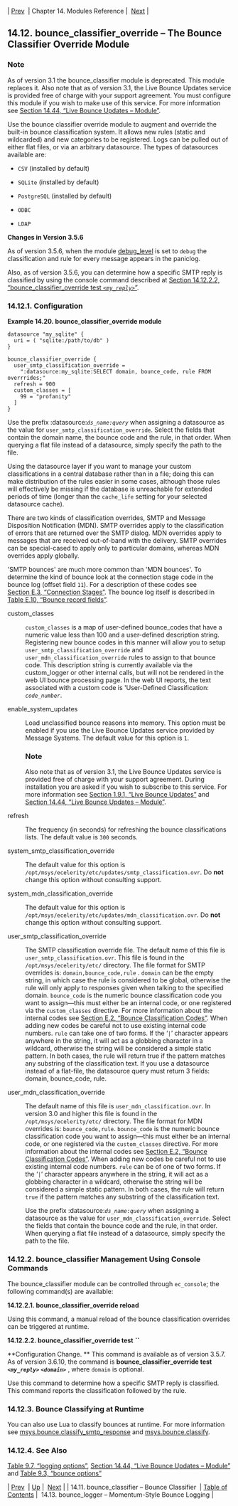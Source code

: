| [Prev](modules.bounce_classifier)  | Chapter 14. Modules Reference |  [Next](modules.bounce_logger.php) |

## 14.12. bounce_classifier_override – The Bounce Classifier Override Module

<a class="indexterm" name="idp18143888"></a>
### Note

As of version 3.1 the bounce_classifier module is deprecated. This module replaces it. Also note that as of version 3.1, the Live Bounce Updates service is provided free of charge with your support agreement. You must configure this module if you wish to make use of this service. For more information see [Section 14.44, “Live Bounce Updates – Module”](modules.live.bounce.updates "14.44. Live Bounce Updates – Module").

Use the bounce classifier override module to augment and override the built-in bounce classification system. It allows new rules (static and wildcarded) and new categories to be registered. Logs can be pulled out of either flat files, or via an arbitrary datasource. The types of datasources available are:

*   `CSV` (installed by default)

*   `SQLite` (installed by default)

*   `PostgreSQL` (installed by default)

*   `ODBC`

*   `LDAP`

**Changes in Version 3.5.6**

As of version 3.5.6, when the module [debug_level](modules.overview.implicit#modules.overview.debugging "13.1.1. Module Debugging") is set to `debug` the classification and rule for every message appears in the paniclog.

Also, as of version 3.5.6, you can determine how a specific SMTP reply is classified by using the console command described at [Section 14.12.2.2, “bounce_classifier_override test *`<my_reply>`*”](modules.bounce_classifier_override#modules.bounce_classifier_override.console.test "14.12.2.2. bounce_classifier_override test <my_reply>").

### 14.12.1. Configuration

<a name="example.bounce_classifier_override"></a>

**Example 14.20. bounce_classifier_override module**

```
datasource "my_sqlite" {
  uri = ( "sqlite:/path/to/db" )
}

bounce_classifier_override {
  user_smtp_classification_override =
    ":datasource:my_sqlite:SELECT domain, bounce_code, rule FROM overrrides;"
  refresh = 900
  custom_classes = [
    99 = "profanity"
  ]
}
```

Use the prefix :datasource:*`ds_name:query`* when assigning a datasource as the value for `user_smtp_classification_override`. Select the fields that contain the domain name, the bounce code and the rule, in that order. When querying a flat file instead of a datasource, simply specify the path to the file.

Using the datasource layer if you want to manage your custom classifications in a central database rather than in a file; doing this can make distribution of the rules easier in some cases, although those rules will effectively be missing if the database is unreachable for extended periods of time (longer than the `cache_life` setting for your selected datasource cache).

There are two kinds of classification overrides, SMTP and Message Disposition Notification (MDN). SMTP overrides apply to the classification of errors that are returned over the SMTP dialog. MDN overrides apply to messages that are received out-of-band with the delivery. SMTP overrides can be special-cased to apply only to particular domains, whereas MDN overrides apply globally.

'SMTP bounces' are much more common than 'MDN bounces'. To determine the kind of bounce look at the connection stage code in the bounce log (offset field `11`). For a description of these codes see [Section E.3, “Connection Stages”](log_formats.connection.stages "E.3. Connection Stages"). The bounce log itself is described in [Table E.10, “Bounce record fields”](log_formats.version_3.php#log_formats.bounce.record.fields3 "Table E.10. Bounce record fields").

<dl className="variablelist">

<dt>custom_classes</dt>

<dd>

`custom_classes` is a map of user-defined bounce_codes that have a numeric value less than 100 and a user-defined description string. Registering new bounce codes in this manner will allow you to setup `user_smtp_classification_override` and `user_mdn_classification_override` rules to assign to that bounce code. This description string is currently available via the custom_logger or other internal calls, but will not be rendered in the web UI bounce processing page. In the web UI reports, the text associated with a custom code is 'User-Defined Classification: *`code_number`*.

</dd>

<dt>enable_system_updates</dt>

<dd>

Load unclassified bounce reasons into memory. This option must be enabled if you use the Live Bounce Updates service provided by Message Systems. The default value for this option is `1`.

### Note

Also note that as of version 3.1, the Live Bounce Updates service is provided free of charge with your support agreement. During installation you are asked if you wish to subscribe to this service. For more information see [Section 1.9.1, “Live Bounce Updates”](install.additional.packages#install.additional.packages.lbu "1.9.1. Live Bounce Updates") and [Section 14.44, “Live Bounce Updates – Module”](modules.live.bounce.updates.php "14.44. Live Bounce Updates – Module").

</dd>

<dt>refresh</dt>

<dd>

The frequency (in seconds) for refreshing the bounce classifications lists. The default value is `300` seconds.

</dd>

<dt>system_smtp_classification_override</dt>

<dd>

The default value for this option is `/opt/msys/ecelerity/etc/updates/smtp_classification.ovr`. Do **not** change this option without consulting support.

</dd>

<dt>system_mdn_classification_override</dt>

<dd>

The default value for this option is `/opt/msys/ecelerity/etc/updates/mdn_classification.ovr`. Do **not** change this option without consulting support.

</dd>

<dt>user_smtp_classification_override</dt>

<dd>

The SMTP classification override file. The default name of this file is `user_smtp_classification.ovr`. This file is found in the `/opt/msys/ecelerity/etc/` directory. The file format for SMTP overrides is: `domain,bounce_code,rule` . `domain` can be the empty string, in which case the rule is considered to be global, otherwise the rule will only apply to responses given when talking to the specified domain. `bounce_code` is the numeric bounce classification code you want to assign—this must either be an internal code, or one registered via the `custom_classes` directive. For more information about the internal codes see [Section E.2, “Bounce Classification Codes”](bounce_logger.classification.codes "E.2. Bounce Classification Codes"). When adding new codes be careful not to use existing internal code numbers. `rule` can take one of two forms. If the ‘`|`’ character appears anywhere in the string, it will act as a globbing character in a wildcard, otherwise the string will be considered a simple static pattern. In both cases, the rule will return true if the pattern matches any substring of the classification text. If you use a datasource instead of a flat-file, the datasource query must return 3 fields: domain, bounce_code, rule.

</dd>

<dt>user_mdn_classification_override</dt>

<dd>

The default name of this file is `user_mdn_classification.ovr`. In version 3.0 and higher this file is found in the `/opt/msys/ecelerity/etc/` directory. The file format for MDN overrides is: `bounce_code,rule`. `bounce_code` is the numeric bounce classification code you want to assign—this must either be an internal code, or one registered via the `custom_classes` directive. For more information about the internal codes see [Section E.2, “Bounce Classification Codes”](bounce_logger.classification.codes "E.2. Bounce Classification Codes"). When adding new codes be careful not to use existing internal code numbers. `rule` can be of one of two forms. If the ‘`|`’ character appears anywhere in the string, it will act as a globbing character in a wildcard, otherwise the string will be considered a simple static pattern. In both cases, the rule will return `true` if the pattern matches any substring of the classification text.

Use the prefix :datasource:*`ds_name:query`* when assigning a datasource as the value for `user_mdn_classification_override`. Select the fields that contain the bounce code and the rule, in that order. When querying a flat file instead of a datasource, simply specify the path to the file.

</dd>

</dl>

### 14.12.2. bounce_classifier Management Using Console Commands

The bounce_classifier module can be controlled through `ec_console`; the following command(s) are available:

**14.12.2.1. bounce_classifier_override reload**

Using this command, a manual reload of the bounce classification overrides can be triggered at runtime.

**14.12.2.2. bounce_classifier_override test *``***

**Configuration Change. ** This command is available as of version 3.5.7\. As of version 3.6.10, the command is **bounce_classifier_override test *`<my_reply>`* *`<domain>`*** , where `domain` is optional.

Use this command to determine how a specific SMTP reply is classified. This command reports the classification followed by the rule.

### 14.12.3. Bounce Classifying at Runtime

You can also use Lua to classify bounces at runtime. For more information see [msys.bounce.classify_smtp_response](lua.ref.msys.bounce.classify_smtp_response "msys.bounce.classify_smtp_response") and [msys.bounce.classify](lua.ref.msys.bounce.classify.php "msys.bounce.classify").

### 14.12.4. See Also

[Table 9.7, “logging options”](options-summary#logging-options-table "Table 9.7. logging options"), [Section 14.44, “Live Bounce Updates – Module”](modules.live.bounce.updates.php "14.44. Live Bounce Updates – Module") and [Table 9.3, “bounce options”](options-summary.php#bounce-options-table "Table 9.3. bounce options")

| [Prev](modules.bounce_classifier)  | [Up](modules.php) |  [Next](modules.bounce_logger.php) |
| 14.11. bounce_classifier – Bounce Classifier  | [Table of Contents](index) |  14.13. bounce_logger – Momentum-Style Bounce Logging |
